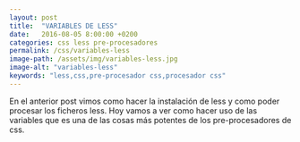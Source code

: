 ```yaml
---
layout: post
title:  "VARIABLES DE LESS"
date:   2016-08-05 8:00:00 +0200
categories: css less pre-procesadores
permalink: /css/variables-less
image-path: /assets/img/variables-less.jpg
image-alt: "variables-less"
keywords: "less,css,pre-procesador css,procesador css"
---
```

En el anterior post vimos como hacer la instalación de less y como poder procesar los ficheros less.
Hoy vamos a ver como hacer uso de las variables que es una de las cosas más potentes de los pre-procesadores de css.


